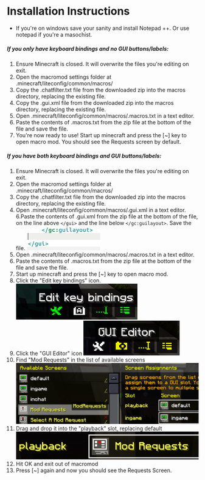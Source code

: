 # Installation Instructions
* If you're on windows save your sanity and install Notepad ++. Or use notepad if you're a masochist.

##### If you only have keyboard bindings and no GUI buttons/labels:
1. Ensure Minecraft is closed. It will overwrite the files you're editing on exit.
2. Open the macromod settings folder at .minecraft/liteconfig/common/macros/
3. Copy the .chatfilter.txt file from the downloaded zip into the macros directory, replacing the existing file.
4. Copy the .gui.xml  file from the downloaded zip into the macros directory, replacing the existing file.
5. Open .minecraft/liteconfig/common/macros/.macros.txt in a text editor.
6. Paste the contents of .macros.txt from the zip file at the bottom of the file and save the file.
7. You're now ready to use! Start up minecraft and press the [~] key to open macro mod. You should see the Requests screen by default.

##### If you have both keyboard bindings and GUI buttons/labels:
1. Ensure Minecraft is closed. It will overwrite the files you're editing on exit.
2. Open the macromod settings folder at .minecraft/liteconfig/common/macros/
3. Copy the .chatfilter.txt file from the downloaded zip into the macros directory, replacing the existing file.
5. Open .minecraft/liteconfig/common/macros/.gui.xml in a text editor.
6.Paste the contents of .gui.xml from the zip file at the bottom of the file, on the line above `</gui>` and the line below `</gc:guilayout>`. Save the file. ![Paste between the tags on a new line](https://raw.githubusercontent.com/Grewfisk/nerd.nu-Moderation-GUI/master/images/editguixml.png)
7. Open .minecraft/liteconfig/common/macros/.macros.txt in a text editor.
8. Paste the contents of .macros.txt from the zip file at the bottom of the file and save the file.
9. Start up minecraft and press the [~] key to open macro mod.
10. Click the "Edit key bindings" icon.  ![Edit key bindings](https://raw.githubusercontent.com/Grewfisk/nerd.nu-Moderation-GUI/master/images/editkeybindings.png)
11. Click the "GUI Editor" icon ![GUI Editor](https://raw.githubusercontent.com/Grewfisk/nerd.nu-Moderation-GUI/master/images/guieditor.png)
12. Find "Mod Requests" in the list of available screens ![Available screens](https://raw.githubusercontent.com/Grewfisk/nerd.nu-Moderation-GUI/master/images/availablescreens.png)
13. Drag and drop it into the "playback" slot, replacing default ![playback default](https://raw.githubusercontent.com/Grewfisk/nerd.nu-Moderation-GUI/master/images/playbackdefault.png)
14. Hit OK and exit out of macromod
15. Press [~] again and now you should see the Requests Screen.
